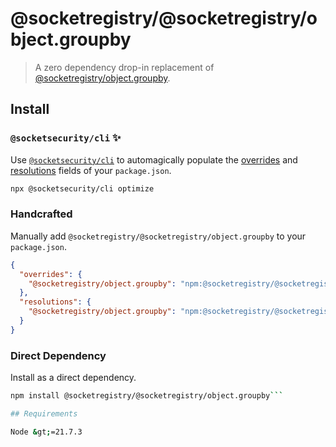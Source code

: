 # @socketregistry/@socketregistry/object.groupby

> A zero dependency drop-in replacement of
> [@socketregistry/object.groupby](https://www.npmjs.com/package/@socketregistry/object.groupby).

## Install

### `@socketsecurity/cli` :sparkles:

Use [`@socketsecurity/cli`](https://www.npmjs.com/package/@socketsecurity/cli)
to automagically populate the
[overrides](https://docs.npmjs.com/cli/v9/configuring-npm/package-json#overrides)
and [resolutions](https://yarnpkg.com/configuration/manifest#resolutions) fields
of your `package.json`.

```sh
npx @socketsecurity/cli optimize
```

### Handcrafted

Manually add `@socketregistry/@socketregistry/object.groupby` to your
`package.json`.

```json
{
  "overrides": {
    "@socketregistry/object.groupby": "npm:@socketregistry/@socketregistry/object.groupby@^1"
  },
  "resolutions": {
    "@socketregistry/object.groupby": "npm:@socketregistry/@socketregistry/object.groupby@^1"
  }
}
```

### Direct Dependency

Install as a direct dependency.

````sh
npm install @socketregistry/@socketregistry/object.groupby```

## Requirements

Node &gt;=21.7.3
````
